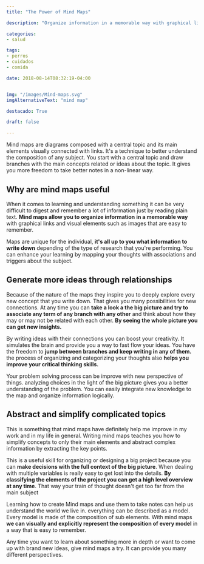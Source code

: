 ```yaml
---
title: "The Power of Mind Maps"

description: "Organize information in a memorable way with graphical links and visual elements that are easy to remember."

categories:
- salud

tags:
- perros
- cuidados
- comida

date: 2018-08-14T08:32:19-04:00


img: "/images/Mind-maps.svg"
imgAlternativeText: "mind map"

destacado: True

draft: false

---
```


Mind maps are diagrams composed with a central topic and its main elements visually connected with links. It's a technique to better understand the composition of any subject. You start with a central topic and draw branches with the main concepts related or ideas about the topic. It gives you more freedom to take better notes in a non-linear way.

## Why are mind maps useful

When it comes to learning and understanding something it can be very difficult to digest and remember a lot of information just by reading plain text. **Mind maps allow you to organize information** **in a memorable way** with graphical links and visual elements such as images that are easy to remember.

Maps are unique for the individual, **it's all up to you what information to write down** depending of the type of research that you're performing. You can enhance your learning by mapping your thoughts with associations and triggers about the subject.

## Generate more ideas through relationships

Because of the nature of the maps they inspire you to deeply explore every new concept that you write down. That gives you many possibilities for new connections. At any time you can **take a look a the big picture and try to associate any term of any branch with any other** and think about how they may or may not be related with each other. **By seeing the whole picture you can get new insights.**

By writing ideas with their connections you can boost your creativity. It simulates the brain and provide you a way to fast flow your ideas. You have the freedom to **jump between branches and keep writing in any of them.** the process of organizing and categorizing your thoughts also **helps you improve your critical thinking skills.**

Your problem solving process can be improve with new perspective of things. analyzing choices in the light of the big picture gives you a better understanding of the problem. You can easily integrate new knowledge to the map and organize information logically.

## Abstract and simplify complicated topics

This is something that mind maps have definitely help me improve in my work and in my life in general. Writing mind maps teaches you how to simplify concepts to only their main elements and abstract complex information by extracting the key points.

This is a useful skill for organizing or designing a big project because you can **make decisions with the full context of the big picture**. When dealing with multiple variables is really easy to get lost into the details. **By classifying the elements of the project you can get a high level overview at any time**. That way your train of thought doesn't get too far from the main subject

Learning how to create Mind maps and use them to take notes can help us understand the world we live in. everything can be described as a model. Every model is made of the composition of sub elements. With mind maps **we can visually and explicitly represent the composition of every model** in a way that is easy to remember.

Any time you want to learn about something more in depth or want to come up with brand new ideas, give mind maps a try. It can provide you many different perspectives.
